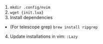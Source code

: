
1. `mkdir .config/nvim` 
2. `wget {init.lua}`
3. Install dependencies 
- (For telescope grep) `brew install ripgrep` 
4. Update installations in vim: `:Lazy`
